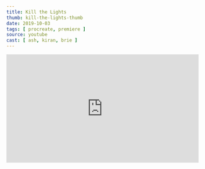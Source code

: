 ```yaml
---
title: Kill the Lights
thumb: kill-the-lights-thumb
date: 2019-10-03
tags: [ procreate, premiere ]
source: youtube
cast: [ ash, kiran, brie ]
---
```

<style>.embed-container { position: relative; padding-bottom: 56.25%; height: 0; overflow: hidden; max-width: 100%; } .embed-container iframe, .embed-container object, .embed-container embed { position: absolute; top: 0; left: 0; width: 100%; height: 100%; }</style><div class='embed-container'><iframe src='https://www.youtube.com/embed/ee7N4c1tQfY' frameborder='0' allowfullscreen></iframe></div>